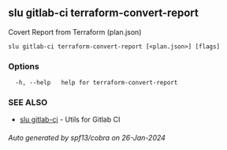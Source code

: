 ## slu gitlab-ci terraform-convert-report

Covert Report from Terraform (plan.json)

```
slu gitlab-ci terraform-convert-report [<plan.json>] [flags]
```

### Options

```
  -h, --help   help for terraform-convert-report
```

### SEE ALSO

* [slu gitlab-ci](slu_gitlab-ci.md)	 - Utils for Gitlab CI

###### Auto generated by spf13/cobra on 26-Jan-2024
